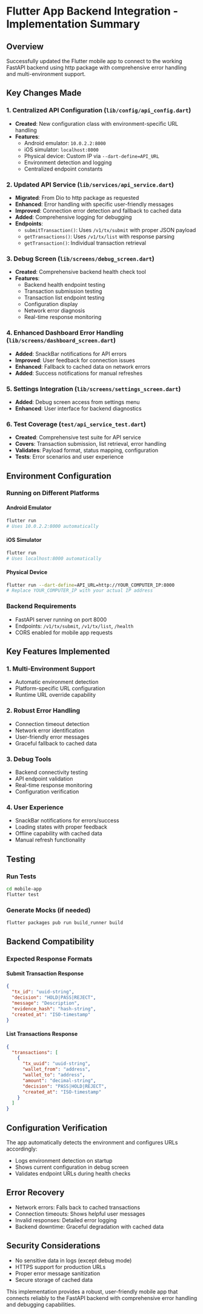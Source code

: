 # Flutter App Backend Integration - Implementation Summary

## Overview
Successfully updated the Flutter mobile app to connect to the working FastAPI backend using http package with comprehensive error handling and multi-environment support.

## Key Changes Made

### 1. Centralized API Configuration (`lib/config/api_config.dart`)
- **Created**: New configuration class with environment-specific URL handling
- **Features**:
  - Android emulator: `10.0.2.2:8000`
  - iOS simulator: `localhost:8000`
  - Physical device: Custom IP via `--dart-define=API_URL`
  - Environment detection and logging
  - Centralized endpoint constants

### 2. Updated API Service (`lib/services/api_service.dart`)
- **Migrated**: From Dio to http package as requested
- **Enhanced**: Error handling with specific user-friendly messages
- **Improved**: Connection error detection and fallback to cached data
- **Added**: Comprehensive logging for debugging
- **Endpoints**:
  - `submitTransaction()`: Uses `/v1/tx/submit` with proper JSON payload
  - `getTransactions()`: Uses `/v1/tx/list` with response parsing
  - `getTransaction()`: Individual transaction retrieval

### 3. Debug Screen (`lib/screens/debug_screen.dart`)
- **Created**: Comprehensive backend health check tool
- **Features**:
  - Backend health endpoint testing
  - Transaction submission testing
  - Transaction list endpoint testing
  - Configuration display
  - Network error diagnosis
  - Real-time response monitoring

### 4. Enhanced Dashboard Error Handling (`lib/screens/dashboard_screen.dart`)
- **Added**: SnackBar notifications for API errors
- **Improved**: User feedback for connection issues
- **Enhanced**: Fallback to cached data on network errors
- **Added**: Success notifications for manual refreshes

### 5. Settings Integration (`lib/screens/settings_screen.dart`)
- **Added**: Debug screen access from settings menu
- **Enhanced**: User interface for backend diagnostics

### 6. Test Coverage (`test/api_service_test.dart`)
- **Created**: Comprehensive test suite for API service
- **Covers**: Transaction submission, list retrieval, error handling
- **Validates**: Payload format, status mapping, configuration
- **Tests**: Error scenarios and user experience

## Environment Configuration

### Running on Different Platforms

#### Android Emulator
```bash
flutter run
# Uses 10.0.2.2:8000 automatically
```

#### iOS Simulator
```bash
flutter run
# Uses localhost:8000 automatically
```

#### Physical Device
```bash
flutter run --dart-define=API_URL=http://YOUR_COMPUTER_IP:8000
# Replace YOUR_COMPUTER_IP with your actual IP address
```

### Backend Requirements
- FastAPI server running on port 8000
- Endpoints: `/v1/tx/submit`, `/v1/tx/list`, `/health`
- CORS enabled for mobile app requests

## Key Features Implemented

### 1. Multi-Environment Support
- Automatic environment detection
- Platform-specific URL configuration
- Runtime URL override capability

### 2. Robust Error Handling
- Connection timeout detection
- Network error identification
- User-friendly error messages
- Graceful fallback to cached data

### 3. Debug Tools
- Backend connectivity testing
- API endpoint validation
- Real-time response monitoring
- Configuration verification

### 4. User Experience
- SnackBar notifications for errors/success
- Loading states with proper feedback
- Offline capability with cached data
- Manual refresh functionality

## Testing

### Run Tests
```bash
cd mobile-app
flutter test
```

### Generate Mocks (if needed)
```bash
flutter packages pub run build_runner build
```

## Backend Compatibility

### Expected Response Formats

#### Submit Transaction Response
```json
{
  "tx_id": "uuid-string",
  "decision": "HOLD|PASS|REJECT", 
  "message": "Description",
  "evidence_hash": "hash-string",
  "created_at": "ISO-timestamp"
}
```

#### List Transactions Response
```json
{
  "transactions": [
    {
      "tx_uuid": "uuid-string",
      "wallet_from": "address",
      "wallet_to": "address", 
      "amount": "decimal-string",
      "decision": "PASS|HOLD|REJECT",
      "created_at": "ISO-timestamp"
    }
  ]
}
```

## Configuration Verification

The app automatically detects the environment and configures URLs accordingly:
- Logs environment detection on startup
- Shows current configuration in debug screen
- Validates endpoint URLs during health checks

## Error Recovery

- Network errors: Falls back to cached transactions
- Connection timeouts: Shows helpful user messages
- Invalid responses: Detailed error logging
- Backend downtime: Graceful degradation with cached data

## Security Considerations

- No sensitive data in logs (except debug mode)
- HTTPS support for production URLs
- Proper error message sanitization
- Secure storage of cached data

This implementation provides a robust, user-friendly mobile app that connects reliably to the FastAPI backend with comprehensive error handling and debugging capabilities.